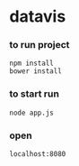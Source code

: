 # datavis

### to run project

	npm install
	bower install

### to start run
	node app.js

### open

	localhost:8080
